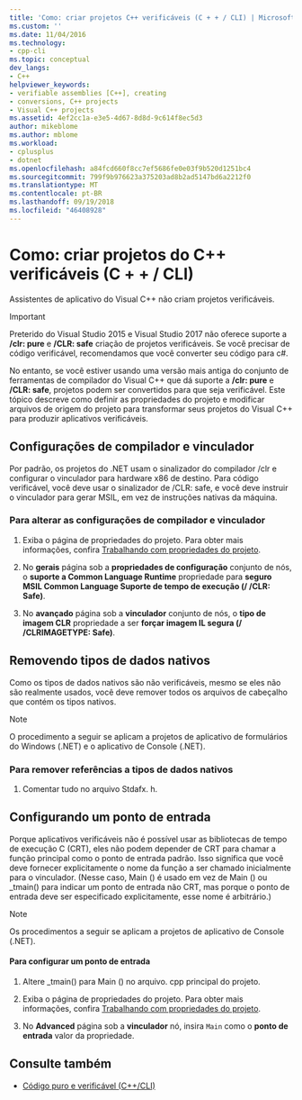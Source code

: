 ```yaml
---
title: 'Como: criar projetos C++ verificáveis (C + + / CLI) | Microsoft Docs'
ms.custom: ''
ms.date: 11/04/2016
ms.technology:
- cpp-cli
ms.topic: conceptual
dev_langs:
- C++
helpviewer_keywords:
- verifiable assemblies [C++], creating
- conversions, C++ projects
- Visual C++ projects
ms.assetid: 4ef2cc1a-e3e5-4d67-8d8d-9c614f8ec5d3
author: mikeblome
ms.author: mblome
ms.workload:
- cplusplus
- dotnet
ms.openlocfilehash: a84fcd660f8cc7ef5686fe0e03f9b520d1251bc4
ms.sourcegitcommit: 799f9b976623a375203ad8b2ad5147bd6a2212f0
ms.translationtype: MT
ms.contentlocale: pt-BR
ms.lasthandoff: 09/19/2018
ms.locfileid: "46408928"
---
```

# <a name="how-to-create-verifiable-c-projects-ccli"></a>Como: criar projetos do C++ verificáveis (C + + / CLI)

Assistentes de aplicativo do Visual C++ não criam projetos verificáveis.

> [!IMPORTANT]
> Preterido do Visual Studio 2015 e Visual Studio 2017 não oferece suporte a **/clr: pure** e **/CLR: safe** criação de projetos verificáveis. Se você precisar de código verificável, recomendamos que você converter seu código para c#.

No entanto, se você estiver usando uma versão mais antiga do conjunto de ferramentas de compilador do Visual C++ que dá suporte a **/clr: pure** e **/CLR: safe**, projetos podem ser convertidos para que seja verificável. Este tópico descreve como definir as propriedades do projeto e modificar arquivos de origem do projeto para transformar seus projetos do Visual C++ para produzir aplicativos verificáveis.

## <a name="compiler-and-linker-settings"></a>Configurações de compilador e vinculador

Por padrão, os projetos do .NET usam o sinalizador do compilador /clr e configurar o vinculador para hardware x86 de destino. Para código verificável, você deve usar o sinalizador de /CLR: safe, e você deve instruir o vinculador para gerar MSIL, em vez de instruções nativas da máquina.

### <a name="to-change-the-compiler-and-linker-settings"></a>Para alterar as configurações de compilador e vinculador

1. Exiba o página de propriedades do projeto. Para obter mais informações, confira [Trabalhando com propriedades do projeto](../ide/working-with-project-properties.md).

1. No **gerais** página sob a **propriedades de configuração** conjunto de nós, o **suporte a Common Language Runtime** propriedade para **seguro MSIL Common Language Suporte de tempo de execução (/ /CLR: Safe)**.

1. No **avançado** página sob a **vinculador** conjunto de nós, o **tipo de imagem CLR** propriedade a ser **forçar imagem IL segura (/ /CLRIMAGETYPE: Safe)**.

## <a name="removing-native-data-types"></a>Removendo tipos de dados nativos

Como os tipos de dados nativos são não verificáveis, mesmo se eles não são realmente usados, você deve remover todos os arquivos de cabeçalho que contém os tipos nativos.

> [!NOTE]
> O procedimento a seguir se aplicam a projetos de aplicativo de formulários do Windows (.NET) e o aplicativo de Console (.NET).

### <a name="to-remove-references-to-native-data-types"></a>Para remover referências a tipos de dados nativos

1. Comentar tudo no arquivo Stdafx. h.

## <a name="configuring-an-entry-point"></a>Configurando um ponto de entrada

Porque aplicativos verificáveis não é possível usar as bibliotecas de tempo de execução C (CRT), eles não podem depender de CRT para chamar a função principal como o ponto de entrada padrão. Isso significa que você deve fornecer explicitamente o nome da função a ser chamado inicialmente para o vinculador. (Nesse caso, Main () é usado em vez de Main () ou _tmain() para indicar um ponto de entrada não CRT, mas porque o ponto de entrada deve ser especificado explicitamente, esse nome é arbitrário.)

> [!NOTE]
> Os procedimentos a seguir se aplicam a projetos de aplicativo de Console (.NET).

#### <a name="to-configure-an-entry-point"></a>Para configurar um ponto de entrada

1. Altere _tmain() para Main () no arquivo. cpp principal do projeto.

1. Exiba o página de propriedades do projeto. Para obter mais informações, confira [Trabalhando com propriedades do projeto](../ide/working-with-project-properties.md).

1. No **Advanced** página sob a **vinculador** nó, insira `Main` como o **ponto de entrada** valor da propriedade.

## <a name="see-also"></a>Consulte também

- [Código puro e verificável (C++/CLI)](../dotnet/pure-and-verifiable-code-cpp-cli.md)
